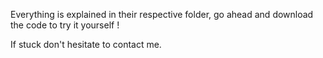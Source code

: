 Everything is explained in their respective folder, go ahead and download the code to try it yourself !

If stuck don't hesitate to contact me.
